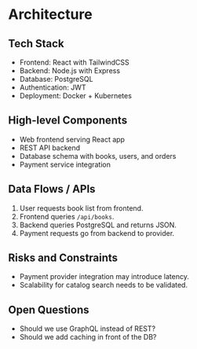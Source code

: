 # Architecture

## Tech Stack

- Frontend: React with TailwindCSS
- Backend: Node.js with Express
- Database: PostgreSQL
- Authentication: JWT
- Deployment: Docker + Kubernetes

## High-level Components

- Web frontend serving React app
- REST API backend
- Database schema with books, users, and orders
- Payment service integration

## Data Flows / APIs

1. User requests book list from frontend.
2. Frontend queries `/api/books`.
3. Backend queries PostgreSQL and returns JSON.
4. Payment requests go from backend to provider.

## Risks and Constraints

- Payment provider integration may introduce latency.
- Scalability for catalog search needs to be validated.

## Open Questions

- Should we use GraphQL instead of REST?
- Should we add caching in front of the DB?
